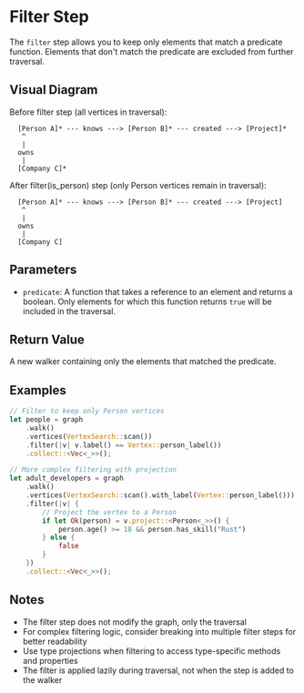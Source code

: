 # Filter Step

The `filter` step allows you to keep only elements that match a predicate function. Elements that don't match the predicate are excluded from further traversal.

## Visual Diagram

Before filter step (all vertices in traversal):
```
  [Person A]* --- knows ---> [Person B]* --- created ---> [Project]*
   ^                                         
   |                                         
  owns                                       
   |                                         
  [Company C]*                                        
```

After filter(is_person) step (only Person vertices remain in traversal):
```
  [Person A]* --- knows ---> [Person B]* --- created ---> [Project]
   ^                                         
   |                                         
  owns                                       
   |                                         
  [Company C]                                        
```

## Parameters

- `predicate`: A function that takes a reference to an element and returns a boolean. Only elements for which this function returns `true` will be included in the traversal.

## Return Value

A new walker containing only the elements that matched the predicate.

## Examples

```rust
// Filter to keep only Person vertices
let people = graph
    .walk()
    .vertices(VertexSearch::scan())
    .filter(|v| v.label() == Vertex::person_label())
    .collect::<Vec<_>>();

// More complex filtering with projection
let adult_developers = graph
    .walk()
    .vertices(VertexSearch::scan().with_label(Vertex::person_label()))
    .filter(|v| {
        // Project the vertex to a Person
        if let Ok(person) = v.project::<Person<_>>() {
            person.age() >= 18 && person.has_skill("Rust")
        } else {
            false
        }
    })
    .collect::<Vec<_>>();
```

## Notes

- The filter step does not modify the graph, only the traversal
- For complex filtering logic, consider breaking into multiple filter steps for better readability
- Use type projections when filtering to access type-specific methods and properties
- The filter is applied lazily during traversal, not when the step is added to the walker